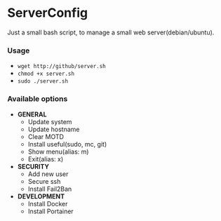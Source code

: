 # ServerConfig

Just a small bash script, to manage a small web server(debian/ubuntu).

### Usage
- `wget http://github/server.sh`
- `chmod +x server.sh`
- `sudo ./server.sh`

### Available options
* __GENERAL__
  * Update system
  * Update hostname
  * Clear MOTD
  * Install useful(sudo, mc, git)
  * Show menu(alias: m)
  * Exit(alias: x)
* __SECURITY__
  *  Add new user
  * Secure ssh
  * Install Fail2Ban
* __DEVELOPMENT__
  * Install Docker
  * Install Portainer
